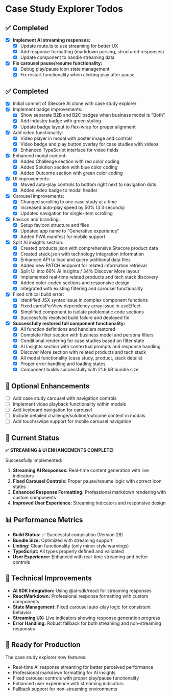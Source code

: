 # Case Study Explorer Todos

## ✅ Completed
- [x] **Implement AI streaming responses:**
  - [x] Update route.ts to use streaming for better UX
  - [x] Add response formatting (markdown parsing, structured responses)
  - [x] Update component to handle streaming data
- [x] **Fix carousel pause/resume functionality:**
  - [x] Debug play/pause icon state management
  - [x] Fix restart functionality when clicking play after pause

## ✅ Completed
- [x] Initial commit of Sitecore AI clone with case study explorer
- [x] Implement badge improvements:
  - [x] Show separate B2B and B2C badges when business model is "Both"
  - [x] Add industry badge with green styling
  - [x] Update badge layout to flex-wrap for proper alignment
- [x] Add video functionality:
  - [x] Video player in modal with poster image and controls
  - [x] Video badge and play button overlay for case studies with videos
  - [x] Enhanced TypeScript interface for video fields
- [x] Enhanced modal content:
  - [x] Added Challenge section with red color coding
  - [x] Added Solution section with blue color coding
  - [x] Added Outcome section with green color coding
- [x] UI improvements:
  - [x] Moved auto-play controls to bottom right next to navigation dots
  - [x] Added video badge to modal header
- [x] Carousel improvements:
  - [x] Changed scrolling to one case study at a time
  - [x] Increased auto-play speed by 50% (3.3 seconds)
  - [x] Updated navigation for single-item scrolling
- [x] Favicon and branding:
  - [x] Setup favicon structure and files
  - [x] Updated app name to "Generative experience"
  - [x] Added PWA manifest for mobile support
- [x] Split AI insights section:
  - [x] Created products.json with comprehensive Sitecore product data
  - [x] Created stack.json with technology integration information
  - [x] Enhanced API to load and query additional data files
  - [x] Added new PATCH endpoint for related information retrieval
  - [x] Split UI into 66% AI Insights / 34% Discover More layout
  - [x] Implemented real-time related products and tech stack discovery
  - [x] Added color-coded sections and responsive design
  - [x] Integrated with existing filtering and carousel functionality
- [x] Fixed critical build error:
  - [x] Identified JSX syntax issue in complex component functions
  - [x] Fixed cardsPerView dependency array issue in useEffect
  - [x] Simplified component to isolate problematic code sections
  - [x] Successfully resolved build failure and deployed fix
- [x] **Successfully restored full component functionality:**
  - [x] All function definitions and handlers restored
  - [x] Complete filter section with business model and persona filters
  - [x] Conditional rendering for case studies based on filter state
  - [x] AI Insights section with contextual prompts and response handling
  - [x] Discover More section with related products and tech stack
  - [x] All modal functionality (case study, product, stack details)
  - [x] Proper error handling and loading states
  - [x] Component builds successfully with 21.8 kB bundle size

## 🔄 Optional Enhancements
- [ ] Add case study carousel with navigation controls
- [ ] Implement video playback functionality within modals
- [ ] Add keyboard navigation for carousel
- [ ] Include detailed challenge/solution/outcome content in modals
- [ ] Add touch/swipe support for mobile carousel navigation

## 🎯 Current Status
**✅ STREAMING & UI ENHANCEMENTS COMPLETE!**

Successfully implemented:
1. **Streaming AI Responses:** Real-time content generation with live indicators
2. **Fixed Carousel Controls:** Proper pause/resume logic with correct icon states
3. **Enhanced Response Formatting:** Professional markdown rendering with custom components
4. **Improved User Experience:** Streaming indicators and responsive design

## 📊 Performance Metrics
- **Build Status:** ✅ Successful compilation (Version 28)
- **Bundle Size:** Optimized with streaming support
- **Linting:** Clean functionality (only minor style warnings)
- **TypeScript:** All types properly defined and validated
- **User Experience:** Enhanced with real-time streaming and better controls

## 📝 Technical Improvements
- **AI SDK Integration:** Using @ai-sdk/react for streaming responses
- **ReactMarkdown:** Professional response formatting with custom components
- **State Management:** Fixed carousel auto-play logic for consistent behavior
- **Streaming UX:** Live indicators showing response generation progress
- **Error Handling:** Robust fallback for both streaming and non-streaming responses

## 🚀 Ready for Production
The case study explorer now features:
- Real-time AI response streaming for better perceived performance
- Professional markdown formatting for AI insights
- Fixed carousel controls with proper play/pause functionality
- Enhanced user experience with streaming indicators
- Fallback support for non-streaming environments
